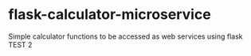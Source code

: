 # flask-calculator-microservice
Simple calculator functions to be accessed as web services using flask TEST 2
